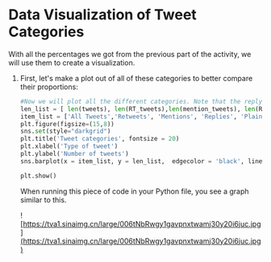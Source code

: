  <!--title={Data Visualization of Tweet Categories}-->

<!--badges={Web Development:}-->

# Data Visualization of Tweet Categories

With all the percentages we got from the previous part of the activity, we will use them to create a visualization.

1. First, let's make a plot out of all of these categories to better compare their proportions:

   ```python
   #Now we will plot all the different categories. Note that the reply #tweets are inside the mention tweets
   len_list = [ len(tweets), len(RT_tweets),len(mention_tweets), len(Reply_tweets), len(plain_text_tweets)]
   item_list = ['All Tweets','Retweets', 'Mentions', 'Replies', 'Plain text tweets']
   plt.figure(figsize=(15,8))
   sns.set(style="darkgrid")
   plt.title('Tweet categories', fontsize = 20)
   plt.xlabel('Type of tweet')
   plt.ylabel('Number of tweets')
   sns.barplot(x = item_list, y = len_list,  edgecolor = 'black', linewidth=1)
   
   plt.show()
   ```

   When running this piece of code in your Python file, you see a graph similar to this.

   ![https://tva1.sinaimg.cn/large/006tNbRwgy1gavpnxtwamj30y20i6juc.jpg](https://tva1.sinaimg.cn/large/006tNbRwgy1gavpnxtwamj30y20i6juc.jpg)

   